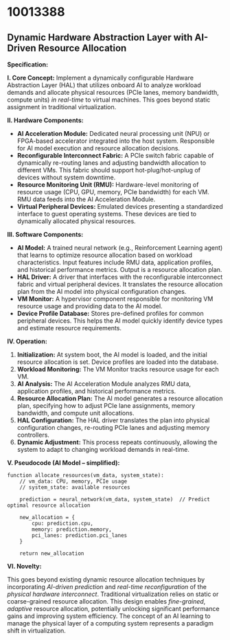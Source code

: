 # 10013388

## Dynamic Hardware Abstraction Layer with AI-Driven Resource Allocation

**Specification:**

**I. Core Concept:** Implement a dynamically configurable Hardware Abstraction Layer (HAL) that utilizes onboard AI to analyze workload demands and allocate physical resources (PCIe lanes, memory bandwidth, compute units) *in real-time* to virtual machines. This goes beyond static assignment in traditional virtualization.

**II. Hardware Components:**

*   **AI Acceleration Module:** Dedicated neural processing unit (NPU) or FPGA-based accelerator integrated into the host system. Responsible for AI model execution and resource allocation decisions.
*   **Reconfigurable Interconnect Fabric:** A PCIe switch fabric capable of dynamically re-routing lanes and adjusting bandwidth allocation to different VMs.  This fabric should support hot-plug/hot-unplug of devices without system downtime.
*   **Resource Monitoring Unit (RMU):**  Hardware-level monitoring of resource usage (CPU, GPU, memory, PCIe bandwidth) for each VM.  RMU data feeds into the AI Acceleration Module.
*   **Virtual Peripheral Devices:** Emulated devices presenting a standardized interface to guest operating systems.  These devices are tied to dynamically allocated physical resources.

**III. Software Components:**

*   **AI Model:** A trained neural network (e.g., Reinforcement Learning agent) that learns to optimize resource allocation based on workload characteristics. Input features include RMU data, application profiles, and historical performance metrics. Output is a resource allocation plan.
*   **HAL Driver:** A driver that interfaces with the reconfigurable interconnect fabric and virtual peripheral devices. It translates the resource allocation plan from the AI model into physical configuration changes.
*   **VM Monitor:** A hypervisor component responsible for monitoring VM resource usage and providing data to the AI model.
*   **Device Profile Database:** Stores pre-defined profiles for common peripheral devices. This helps the AI model quickly identify device types and estimate resource requirements.

**IV. Operation:**

1.  **Initialization:** At system boot, the AI model is loaded, and the initial resource allocation is set. Device profiles are loaded into the database.
2.  **Workload Monitoring:** The VM Monitor tracks resource usage for each VM.
3.  **AI Analysis:** The AI Acceleration Module analyzes RMU data, application profiles, and historical performance metrics.
4.  **Resource Allocation Plan:** The AI model generates a resource allocation plan, specifying how to adjust PCIe lane assignments, memory bandwidth, and compute unit allocations.
5.  **HAL Configuration:** The HAL driver translates the plan into physical configuration changes, re-routing PCIe lanes and adjusting memory controllers.
6.  **Dynamic Adjustment:** This process repeats continuously, allowing the system to adapt to changing workload demands in real-time.

**V. Pseudocode (AI Model – simplified):**

```
function allocate_resources(vm_data, system_state):
    // vm_data: CPU, memory, PCIe usage
    // system_state: available resources
    
    prediction = neural_network(vm_data, system_state)  // Predict optimal resource allocation

    new_allocation = {
        cpu: prediction.cpu,
        memory: prediction.memory,
        pci_lanes: prediction.pci_lanes
    }
    
    return new_allocation
```

**VI.  Novelty:**

This goes beyond existing dynamic resource allocation techniques by incorporating *AI-driven prediction* and *real-time reconfiguration* of the *physical hardware interconnect*.  Traditional virtualization relies on static or coarse-grained resource allocation. This design enables *fine-grained*, *adaptive* resource allocation, potentially unlocking significant performance gains and improving system efficiency.  The concept of an AI learning to manage the physical layer of a computing system represents a paradigm shift in virtualization.